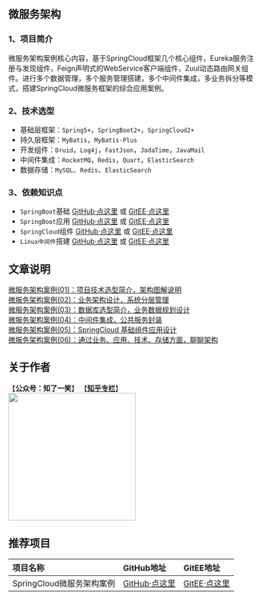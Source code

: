 ## 微服务架构

### 1、项目简介

微服务架构案例核心内容，基于SpringCloud框架几个核心组件，Eureka服务注册与发现组件，Feign声明式的WebService客户端组件，Zuul动态路由网关组件。进行多个数据管理，多个服务管理搭建，多个中间件集成，多业务拆分等模式，搭建SpringCloud微服务框架的综合应用案例。

### 2、技术选型

- 基础层框架：`Spring5+`，`SpringBoot2+`，`SpringCloud2+`
- 持久层框架：`MyBatis`，`MyBatis-Plus`
- 开发组件：`Druid`，`Log4j`，`FastJson`，`JodaTime`，`JavaMail`
- 中间件集成：`RocketMQ`，`Redis`，`Quart`，`ElasticSearch`
- 数据存储：`MySQL`、`Redis`、`ElasticSearch`

### 3、依赖知识点

- `SpringBoot`基础  [GitHub·点这里](https://github.com/cicadasmile/spring-boot-base) 或  [GitEE·点这里](https://gitee.com/cicadasmile/spring-boot-base)
- `SpringBoot`应用  [GitHub·点这里](https://github.com/cicadasmile/middle-ware-parent) 或  [GitEE·点这里](https://gitee.com/cicadasmile/middle-ware-parent)
- `SpringCloud`组件  [GitHub·点这里](https://github.com/cicadasmile/spring-cloud-base) 或  [GitEE·点这里](https://gitee.com/cicadasmile/spring-cloud-base)
- `Linux中间件`搭建  [GitHub·点这里](https://github.com/cicadasmile/linux-system-base) 或  [GitEE·点这里](https://gitee.com/cicadasmile/linux-system-base)

## 文章说明

[微服务架构案例(01)：项目技术选型简介，架构图解说明](https://mp.weixin.qq.com/s?__biz=MzU4Njg0MzYwNw==&mid=2247484173&idx=1&sn=0adceb6d5261aa1d59908043ff690423&chksm=fdf457b5ca83dea3203e5901771ba1cb49ce05db5b700c21536111f2e251373a484da123f0c2&token=1855594949&lang=zh_CN#rd)<br/>
[微服务架构案例(02)：业务架构设计，系统分层管理](https://mp.weixin.qq.com/s?__biz=MzU4Njg0MzYwNw==&mid=2247484192&idx=1&sn=9327cb5595c3eea1f78f777f37892d18&chksm=fdf45798ca83de8eb4b05b344fcb87ea763d5ba1d880536fc9b422e03033ad7d66217fe6e59e&token=1641533948&lang=zh_CN#rd)<br/>
[微服务架构案例(03)：数据库选型简介，业务数据规划设计](https://mp.weixin.qq.com/s?__biz=MzU4Njg0MzYwNw==&mid=2247484199&idx=1&sn=40838d2d9e9c50c35112f03795c4224a&chksm=fdf4579fca83de89ddde900f2b95c4aa1e02edd96d68dd6fb0eef04e314a4214a9e99d9ca1e4&token=1641533948&lang=zh_CN#rd)<br/>
[微服务架构案例(04)：中间件集成，公共服务封装](https://mp.weixin.qq.com/s?__biz=MzU4Njg0MzYwNw==&mid=2247484205&idx=1&sn=522b582d6f69d73a89f91881cbd00b55&chksm=fdf45795ca83de83b02b2e4d3ceb0a851b17428c7e14e352040962c77d6bee806c725a0c6a8f&token=1641533948&lang=zh_CN#rd)<br/>
[微服务架构案例(05)：SpringCloud 基础组件应用设计](https://mp.weixin.qq.com/s?__biz=MzU4Njg0MzYwNw==&mid=2247484211&idx=1&sn=b18843bfbb9b5b291ff1c8b9626b5c53&chksm=fdf4578bca83de9d2542bd2a71e7d655f5f172f90dde99c931ebc2158bb5dafcf34629dfb308&token=1641533948&lang=zh_CN#rd)<br/>
[微服务架构案例(06)：通过业务、应用、技术、存储方面，聊聊架构](https://mp.weixin.qq.com/s?__biz=MzU4Njg0MzYwNw==&mid=2247484230&idx=1&sn=7cf931b52c280147d41daffee57ec59e&chksm=fdf457feca83dee82ca7385918abae16f7a00a90d74a6d3a06fb9a4ad6ed53d0cf597929385a&token=878984111&lang=zh_CN#rd)<br/>


## 关于作者
【<b>公众号：知了一笑</b>】    【<b>[知乎专栏](https://www.zhihu.com/people/cicadasmile/columns)</b>】<br/>
<img width="255px" height="255px" src="https://avatars0.githubusercontent.com/u/50793885?s=460&v=4"/><br/>

## 推荐项目

|项目名称|GitHub地址|GitEE地址
|:---|:---|:---|
|SpringCloud微服务架构案例|[GitHub·点这里](https://github.com/cicadasmile/husky-spring-cloud)|[GitEE·点这里](https://gitee.com/cicadasmile/husky-spring-cloud)|